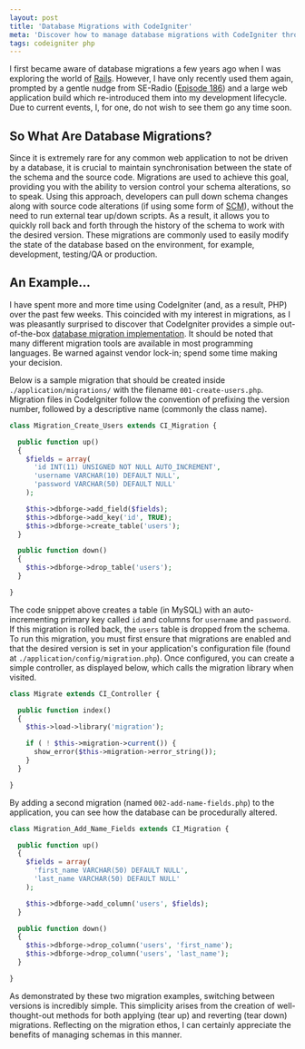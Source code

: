 ```yaml
---
layout: post
title: 'Database Migrations with CodeIgniter'
meta: 'Discover how to manage database migrations with CodeIgniter through practical examples and step-by-step guidance on synchronising your database schema with your source code.'
tags: codeigniter php
---
```


I first became aware of database migrations a few years ago when I was exploring the world of [Rails](http://rubyonrails.org/).
However, I have only recently used them again, prompted by a gentle nudge from SE-Radio ([Episode 186](http://www.se-radio.net/2012/06/episode-186-martin-fowler-and-pramod-sadalage-on-agile-database-development/)) and a large web application build which re-introduced them into my development lifecycle.
Due to current events, I, for one, do not wish to see them go any time soon.

<!--more-->

## So What Are Database Migrations?

Since it is extremely rare for any common web application to not be driven by a database, it is crucial to maintain synchronisation between the state of the schema and the source code.
Migrations are used to achieve this goal, providing you with the ability to version control your schema alterations, so to speak.
Using this approach, developers can pull down schema changes along with source code alterations (if using some form of [SCM](http://en.wikipedia.org/wiki/Source_Control_Management)), without the need to run external tear up/down scripts.
As a result, it allows you to quickly roll back and forth through the history of the schema to work with the desired version.
These migrations are commonly used to easily modify the state of the database based on the environment, for example, development, testing/QA or production.

## An Example...

I have spent more and more time using CodeIgniter (and, as a result, PHP) over the past few weeks.
This coincided with my interest in migrations, as I was pleasantly surprised to discover that CodeIgniter provides a simple out-of-the-box [database migration implementation](http://codeigniter.com/user_guide/libraries/migration.html).
It should be noted that many different migration tools are available in most programming languages.
Be warned against vendor lock-in; spend some time making your decision.

Below is a sample migration that should be created inside `./application/migrations/` with the filename `001-create-users.php`.
Migration files in CodeIgniter follow the convention of prefixing the version number, followed by a descriptive name (commonly the class name).

```php
class Migration_Create_Users extends CI_Migration {

  public function up()
  {
    $fields = array(
      'id INT(11) UNSIGNED NOT NULL AUTO_INCREMENT',
      'username VARCHAR(10) DEFAULT NULL',
      'password VARCHAR(50) DEFAULT NULL'
    );

    $this->dbforge->add_field($fields);
    $this->dbforge->add_key('id', TRUE);
    $this->dbforge->create_table('users');
  }

  public function down()
  {
    $this->dbforge->drop_table('users');
  }

}
```

The code snippet above creates a table (in MySQL) with an auto-incrementing primary key called `id` and columns for `username` and `password`.
If this migration is rolled back, the `users` table is dropped from the schema.
To run this migration, you must first ensure that migrations are enabled and that the desired version is set in your application's configuration file (found at `./application/config/migration.php`).
Once configured, you can create a simple controller, as displayed below, which calls the migration library when visited.

```php
class Migrate extends CI_Controller {

  public function index()
  {
    $this->load->library('migration');

    if ( ! $this->migration->current()) {
      show_error($this->migration->error_string());
    }
  }

}
```

By adding a second migration (named `002-add-name-fields.php`) to the application, you can see how the database can be procedurally altered.

```php
class Migration_Add_Name_Fields extends CI_Migration {

  public function up()
  {
    $fields = array(
      'first_name VARCHAR(50) DEFAULT NULL',
      'last_name VARCHAR(50) DEFAULT NULL'
    );

    $this->dbforge->add_column('users', $fields);
  }

  public function down()
  {
    $this->dbforge->drop_column('users', 'first_name');
    $this->dbforge->drop_column('users', 'last_name');
  }

}
```

As demonstrated by these two migration examples, switching between versions is incredibly simple.
This simplicity arises from the creation of well-thought-out methods for both applying (tear up) and reverting (tear down) migrations.
Reflecting on the migration ethos, I can certainly appreciate the benefits of managing schemas in this manner.
